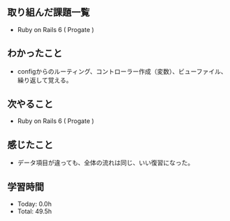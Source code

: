 ## 取り組んだ課題一覧
- Ruby on Rails 6 ( Progate )
## わかったこと
- configからのルーティング、コントローラー作成（変数）、ビューファイル、繰り返して覚える。
## 次やること
- Ruby on Rails 6 ( Progate )
## 感じたこと
- データ項目が違っても、全体の流れは同じ、いい復習になった。
## 学習時間
- Today: 0.0h
- Total: 49.5h
